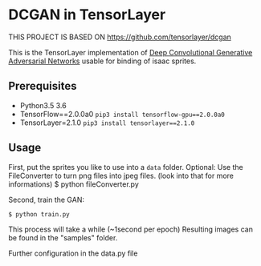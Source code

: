 # DCGAN in TensorLayer

THIS PROJECT IS BASED ON https://github.com/tensorlayer/dcgan

This is the TensorLayer implementation of [Deep Convolutional Generative Adversarial Networks](http://arxiv.org/abs/1511.06434) usable for binding of isaac sprites.


## Prerequisites

- Python3.5 3.6
- TensorFlow==2.0.0a0  `pip3 install tensorflow-gpu==2.0.0a0`
- TensorLayer=2.1.0		`pip3 install tensorlayer==2.1.0`

## Usage

First, put the sprites you like to use into a `data` folder. 
Optional: Use the FileConverter to turn png files into jpeg files. (look into that for more informations)
    $ python fileConverter.py

Second, train the GAN:

    $ python train.py
	
This process will take a while (~1second per epoch)
Resulting images can be found in the "samples" folder.

Further configuration in the data.py file